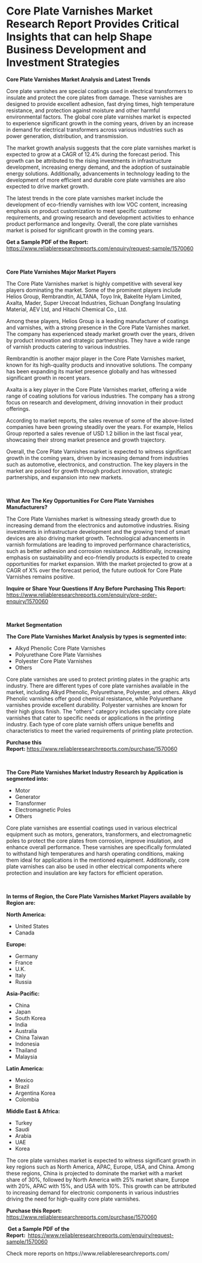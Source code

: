 <p><h1>Core Plate Varnishes Market Research Report Provides Critical Insights that can help Shape Business Development and Investment Strategies</h1></p><p><strong>Core Plate Varnishes Market Analysis and Latest Trends</strong></p>
<p><p>Core plate varnishes are special coatings used in electrical transformers to insulate and protect the core plates from damage. These varnishes are designed to provide excellent adhesion, fast drying times, high temperature resistance, and protection against moisture and other harmful environmental factors. The global core plate varnishes market is expected to experience significant growth in the coming years, driven by an increase in demand for electrical transformers across various industries such as power generation, distribution, and transmission.</p><p>The market growth analysis suggests that the core plate varnishes market is expected to grow at a CAGR of 12.4% during the forecast period. This growth can be attributed to the rising investments in infrastructure development, increasing energy demand, and the adoption of sustainable energy solutions. Additionally, advancements in technology leading to the development of more efficient and durable core plate varnishes are also expected to drive market growth.</p><p>The latest trends in the core plate varnishes market include the development of eco-friendly varnishes with low VOC content, increasing emphasis on product customization to meet specific customer requirements, and growing research and development activities to enhance product performance and longevity. Overall, the core plate varnishes market is poised for significant growth in the coming years.</p></p>
<p><strong>Get a Sample PDF of the Report:&nbsp;</strong> <a href="https://www.reliableresearchreports.com/enquiry/request-sample/1570060">https://www.reliableresearchreports.com/enquiry/request-sample/1570060</a></p>
<p>&nbsp;</p>
<p><strong>Core Plate Varnishes Major Market Players</strong></p>
<p><p>The Core Plate Varnishes market is highly competitive with several key players dominating the market. Some of the prominent players include Helios Group, Rembrandtin, ALTANA, Toyo Ink, Bakelite Hylam Limited, Axalta, Mader, Super Urecoat Industries, Sichuan Dongfang Insulating Material, AEV Ltd, and Hitachi Chemical Co., Ltd.</p><p>Among these players, Helios Group is a leading manufacturer of coatings and varnishes, with a strong presence in the Core Plate Varnishes market. The company has experienced steady market growth over the years, driven by product innovation and strategic partnerships. They have a wide range of varnish products catering to various industries.</p><p>Rembrandtin is another major player in the Core Plate Varnishes market, known for its high-quality products and innovative solutions. The company has been expanding its market presence globally and has witnessed significant growth in recent years.</p><p>Axalta is a key player in the Core Plate Varnishes market, offering a wide range of coating solutions for various industries. The company has a strong focus on research and development, driving innovation in their product offerings.</p><p>According to market reports, the sales revenue of some of the above-listed companies have been growing steadily over the years. For example, Helios Group reported a sales revenue of USD 1.2 billion in the last fiscal year, showcasing their strong market presence and growth trajectory.</p><p>Overall, the Core Plate Varnishes market is expected to witness significant growth in the coming years, driven by increasing demand from industries such as automotive, electronics, and construction. The key players in the market are poised for growth through product innovation, strategic partnerships, and expansion into new markets.</p></p>
<p>&nbsp;</p>
<p><strong>What Are The Key Opportunities For Core Plate Varnishes Manufacturers?</strong></p>
<p><p>The Core Plate Varnishes market is witnessing steady growth due to increasing demand from the electronics and automotive industries. Rising investments in infrastructure development and the growing trend of smart devices are also driving market growth. Technological advancements in varnish formulations are leading to improved performance characteristics, such as better adhesion and corrosion resistance. Additionally, increasing emphasis on sustainability and eco-friendly products is expected to create opportunities for market expansion. With the market projected to grow at a CAGR of X% over the forecast period, the future outlook for Core Plate Varnishes remains positive.</p></p>
<p><strong>Inquire or Share Your Questions If Any Before Purchasing This Report:</strong> <a href="https://www.reliableresearchreports.com/enquiry/pre-order-enquiry/1570060">https://www.reliableresearchreports.com/enquiry/pre-order-enquiry/1570060</a></p>
<p>&nbsp;</p>
<p><strong>Market Segmentation</strong></p>
<p><strong>The Core Plate Varnishes Market Analysis by types is segmented into:</strong></p>
<p><ul><li>Alkyd Phenolic Core Plate Varnishes</li><li>Polyurethane Core Plate Varnishes</li><li>Polyester Core Plate Varnishes</li><li>Others</li></ul></p>
<p><p>Core plate varnishes are used to protect printing plates in the graphic arts industry. There are different types of core plate varnishes available in the market, including Alkyd Phenolic, Polyurethane, Polyester, and others. Alkyd Phenolic varnishes offer good chemical resistance, while Polyurethane varnishes provide excellent durability. Polyester varnishes are known for their high gloss finish. The "others" category includes specialty core plate varnishes that cater to specific needs or applications in the printing industry. Each type of core plate varnish offers unique benefits and characteristics to meet the varied requirements of printing plate protection.</p></p>
<p><strong>Purchase this Report:&nbsp;</strong><a href="https://www.reliableresearchreports.com/purchase/1570060">https://www.reliableresearchreports.com/purchase/1570060</a></p>
<p>&nbsp;</p>
<p><strong>The Core Plate Varnishes Market Industry Research by Application is segmented into:</strong></p>
<p><ul><li>Motor</li><li>Generator</li><li>Transformer</li><li>Electromagnetic Poles</li><li>Others</li></ul></p>
<p><p>Core plate varnishes are essential coatings used in various electrical equipment such as motors, generators, transformers, and electromagnetic poles to protect the core plates from corrosion, improve insulation, and enhance overall performance. These varnishes are specifically formulated to withstand high temperatures and harsh operating conditions, making them ideal for applications in the mentioned equipment. Additionally, core plate varnishes can also be used in other electrical components where protection and insulation are key factors for efficient operation.</p></p>
<p>&nbsp;</p>
<p><strong>In terms of Region, the Core Plate Varnishes Market Players available by Region are:</strong></p>
<p>
    <p> <strong> North America: </strong>
        <ul>
            <li>United States</li>
            <li>Canada</li>
        </ul>
        </p> 
    <p> <strong> Europe: </strong>
        <ul>
            <li>Germany</li>
            <li>France</li>
            <li>U.K.</li>
            <li>Italy</li>
            <li>Russia</li>
        </ul>
        </p> 
    <p> <strong> Asia-Pacific: </strong>
        <ul>
            <li>China</li>
            <li>Japan</li>
            <li>South Korea</li>
            <li>India</li>
            <li>Australia</li>
            <li>China Taiwan</li>
            <li>Indonesia</li>
            <li>Thailand</li>
            <li>Malaysia</li>
        </ul>
        </p> 
    <p> <strong> Latin America: </strong>
        <ul>
            <li>Mexico</li>
            <li>Brazil</li>
            <li>Argentina Korea</li>
            <li>Colombia</li>
        </ul>
        </p> 
    <p> <strong> Middle East & Africa: </strong>
        <ul>
            <li>Turkey</li>
            <li>Saudi</li>
            <li>Arabia</li>
            <li>UAE</li>
            <li>Korea</li>
        </ul>
    </p>
    </p>
<p><p>The core plate varnishes market is expected to witness significant growth in key regions such as North America, APAC, Europe, USA, and China. Among these regions, China is projected to dominate the market with a market share of 30%, followed by North America with 25% market share, Europe with 20%, APAC with 15%, and USA with 10%. This growth can be attributed to increasing demand for electronic components in various industries driving the need for high-quality core plate varnishes.</p></p>
<p><strong>Purchase this Report: </strong><a href="https://www.reliableresearchreports.com/purchase/1570060">https://www.reliableresearchreports.com/purchase/1570060</a></p>
<p>&nbsp;<strong>Get a Sample PDF of the Report:&nbsp;&nbsp;</strong><a href="https://www.reliableresearchreports.com/enquiry/request-sample/1570060">https://www.reliableresearchreports.com/enquiry/request-sample/1570060</a></p>
<p><strong></strong></p>
<p>Check more reports on https://www.reliableresearchreports.com/</p>